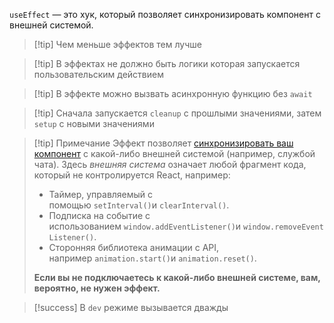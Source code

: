 `useEffect` — это хук, который позволяет синхронизировать компонент с внешней системой.

>[!tip] Чем меньше эффектов тем лучше

>[!tip] В эффектах не должно быть логики которая запускается пользовательским действием

>[!tip] В эффекте можно вызвать асинхронную функцию без `await`

>[!tip] Сначала запускается `cleanup` с прошлыми значениями, затем `setup` с новыми значениями

>[!tip] Примечание
Эффект позволяет [синхронизировать ваш компонент](https://react.dev/learn/synchronizing-with-effects) с какой-либо внешней системой (например, службой чата). Здесь _внешняя система_ означает любой фрагмент кода, который не контролируется React, например:
>- Таймер, управляемый с помощью `setInterval()`и `clearInterval()`.
>- Подписка на событие с использованием `window.addEventListener()`и `window.removeEventListener()`.
>- Сторонняя библиотека анимации с API, например `animation.start()`и `animation.reset()`.
>
>**Если вы не подключаетесь к какой-либо внешней системе, вам, вероятно, не нужен эффект.**

>[!success] В `dev` режиме вызывается дважды
